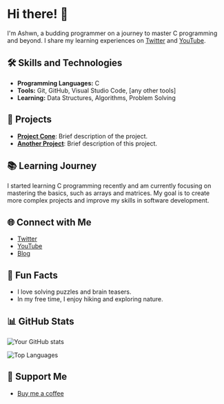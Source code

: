 # Hi there! 👋

I'm Ashwn, a budding programmer on a journey to master C programming and beyond. I share my learning experiences on [Twitter](https://twitter.com/ashwn79) and [YouTube](https://youtube.com/ashwn79).

## 🛠️ Skills and Technologies

- **Programming Languages:** C
- **Tools:** Git, GitHub, Visual Studio Code, [any other tools]
- **Learning:** Data Structures, Algorithms, Problem Solving

## 🚀 Projects

- [**Project Cone**](https://github.com/yourusername/projectname): Brief description of the project.
- [**Another Project**](https://github.com/yourusername/anotherproject): Brief description of this project.

## 📚 Learning Journey

I started learning C programming recently and am currently focusing on mastering the basics, such as arrays and matrices. My goal is to create more complex projects and improve my skills in software development.

## 🌐 Connect with Me

- [Twitter](https://twitter.com/ashwn79)
- [YouTube](https://youtube.com/ashwn79)
- [Blog](https://ashwn79.com)

## 🎉 Fun Facts

- I love solving puzzles and brain teasers.
- In my free time, I enjoy hiking and exploring nature.

## 📊 GitHub Stats

![Your GitHub stats](https://github-readme-stats.vercel.app/api?username=yourusername&show_icons=true&theme=radical)

![Top Languages](https://github-readme-stats.vercel.app/api/top-langs/?username=yourusername&layout=compact&theme=radical)

## 💖 Support Me

- [Buy me a coffee](https://buymeacoffee.com/ashwn79)


